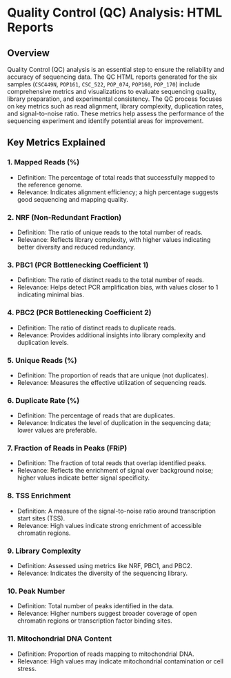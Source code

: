 # Quality Control (QC) Analysis: HTML Reports

## Overview
Quality Control (QC) analysis is an essential step to ensure the reliability and accuracy of sequencing data. The QC HTML reports generated for the six samples (`CSC449N`, `POP161`, `CSC_522`, `POP_074`, `POP160`, `POP_170`) include comprehensive metrics and visualizations to evaluate sequencing quality, library preparation, and experimental consistency.
The QC process focuses on key metrics such as read alignment, library complexity, duplication rates, and signal-to-noise ratio. These metrics help assess the performance of the sequencing experiment and identify potential areas for improvement.

## Key Metrics Explained

### 1. Mapped Reads (%)
- Definition: The percentage of total reads that successfully mapped to the reference genome.
- Relevance: Indicates alignment efficiency; a high percentage suggests good sequencing and mapping quality.
### 2. NRF (Non-Redundant Fraction)
- Definition: The ratio of unique reads to the total number of reads.
- Relevance: Reflects library complexity, with higher values indicating better diversity and reduced redundancy.
### 3. PBC1 (PCR Bottlenecking Coefficient 1)
- Definition: The ratio of distinct reads to the total number of reads.
- Relevance: Helps detect PCR amplification bias, with values closer to 1 indicating minimal bias.
### 4. PBC2 (PCR Bottlenecking Coefficient 2)
- Definition: The ratio of distinct reads to duplicate reads.
- Relevance: Provides additional insights into library complexity and duplication levels.
### 5. Unique Reads (%)
- Definition: The proportion of reads that are unique (not duplicates).
- Relevance: Measures the effective utilization of sequencing reads.
### 6. Duplicate Rate (%)
- Definition: The percentage of reads that are duplicates.
- Relevance: Indicates the level of duplication in the sequencing data; lower values are preferable.
### 7. Fraction of Reads in Peaks (FRiP)
- Definition: The fraction of total reads that overlap identified peaks.
- Relevance: Reflects the enrichment of signal over background noise; higher values indicate better signal specificity.
### 8. TSS Enrichment
- Definition: A measure of the signal-to-noise ratio around transcription start sites (TSS).
- Relevance: High values indicate strong enrichment of accessible chromatin regions.
### 9. Library Complexity
- Definition: Assessed using metrics like NRF, PBC1, and PBC2.
- Relevance: Indicates the diversity of the sequencing library.
### 10. Peak Number
- Definition: Total number of peaks identified in the data.
- Relevance: Higher numbers suggest broader coverage of open chromatin regions or transcription factor binding sites.
### 11. Mitochondrial DNA Content
- Definition: Proportion of reads mapping to mitochondrial DNA.
- Relevance: High values may indicate mitochondrial contamination or cell stress.



